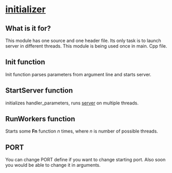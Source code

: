 # [initializer](https://github.com/LeeDoor/game_webserver/tree/main/src/initializer)
## What is it for?
This module has one source and one header file. Its only task is to launch server in different threads. This module is being used once in main. Cpp file.

## Init function
Init function parses parameters from argument line and starts server.
## StartServer function
initializes handler_parameters, runs [server](server.md) on multiple threads.

## RunWorkers function
Starts some **Fn** function *n* times, where *n* is number of possible threads.

## PORT
You can change PORT define if you want to change starting port. Also soon you would be able to change it in arguments.
